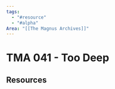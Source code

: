 ```yaml
---
tags:
  - "#resource"
  - "#alpha"
Area: "[[The Magnus Archives]]"
---
```


# TMA 041 - Too Deep


## Resources


